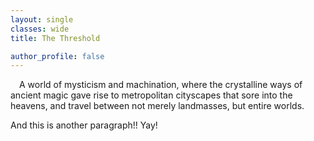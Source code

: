 ```yaml
---
layout: single
classes: wide
title: The Threshold

author_profile: false
---
```


&emsp;A world of mysticism and machination, where the crystalline ways of ancient magic gave rise to metropolitan cityscapes that sore into the heavens, and travel between not merely landmasses, but entire worlds.

And this is another paragraph!! Yay!
